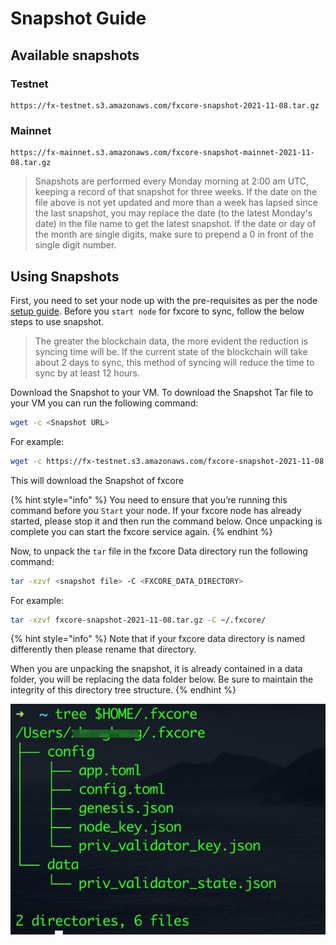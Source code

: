 # Snapshot Guide

## Available snapshots

### Testnet

```
https://fx-testnet.s3.amazonaws.com/fxcore-snapshot-2021-11-08.tar.gz
```

### Mainnet

```
https://fx-mainnet.s3.amazonaws.com/fxcore-snapshot-mainnet-2021-11-08.tar.gz
```

> Snapshots are performed every Monday morning at 2:00 am UTC, keeping a record of that snapshot for three weeks. If the date on the file above is not yet updated and more than a week has lapsed since the last snapshot, you may replace the date (to the latest Monday's date) in the file name to get the latest snapshot. If the date or day of the month are single digits, make sure to prepend a 0 in front of the single digit number.

## Using Snapshots

First, you need to set your node up with the pre-requisites as per the node [setup guide](use-snapshot.md). Before you `start node` for fxcore to sync, follow the below steps to use snapshot.

> The greater the blockchain data, the more evident the reduction is syncing time will be. If the current state of the blockchain will take about 2 days to sync, this method of syncing will reduce the time to sync by at least 12 hours.

Download the Snapshot to your VM. To download the Snapshot Tar file to your VM you can run the following command:

```bash
wget -c <Snapshot URL>
```

For example:

```bash
wget -c https://fx-testnet.s3.amazonaws.com/fxcore-snapshot-2021-11-08.tar.gz
```

This will download the Snapshot of fxcore

{% hint style="info" %}
You need to ensure that you’re running this command before you `Start` your node. If your fxcore node has already started, please stop it and then run the command below. Once unpacking is complete you can start the fxcore service again.
{% endhint %}

Now, to unpack the `tar` file in the fxcore Data directory run the following command:

```bash
tar -xzvf <snapshot file> -C <FXCORE_DATA_DIRECTORY>
```

For example:

```bash
tar -xzvf fxcore-snapshot-2021-11-08.tar.gz -C ~/.fxcore/
```

{% hint style="info" %}
Note that if your fxcore data directory is named differently then please rename that directory.

When you are unpacking the snapshot, it is already contained in a data folder, you will be replacing the data folder below. Be sure to maintain the integrity of this directory tree structure.
{% endhint %}

![](<../../.gitbook/assets/Fxcore Private KEy.jpg>)

